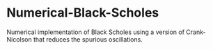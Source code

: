 # Numerical-Black-Scholes
Numerical implementation of Black Scholes using a version of Crank-Nicolson that reduces the spurious oscillations.
